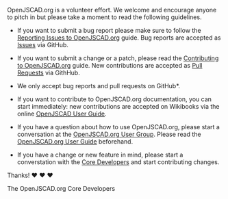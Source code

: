 OpenJSCAD.org is a volunteer effort. We welcome and encourage anyone to pitch in but please take a moment to read the following guidelines.

* If you want to submit a bug report please make sure to follow the [Reporting Issues to OpenJSCAD.org](https://github.com/Spiritdude/OpenJSCAD.org/wiki/Reporting-Issues-to-OpenJSCAD.org) guide. Bug reports are accepted as [Issues](https://github.com/Spiritdude/OpenJSCAD.org/issues/) via GitHub.

* If you want to submit a change or a patch, please read the [Contributing to OpenJSCAD.org](https://github.com/Spiritdude/OpenJSCAD.org/wiki/Contributing-to-OpenJSCAD.org) guide. New contributions are accepted as [Pull Requests](https://github.com/Spiritdude/OpenJSCAD.org/pulls/) via GithHub.

* We only accept bug reports and pull requests on GitHub*.

* If you want to contribute to OpenJSCAD.org documentation, you can start immediately: new contributions are accepted on Wikibooks via the online [OpenJSCAD User Guide](https://en.wikibooks.org/wiki/OpenJSCAD_User_Guide).

* If you have a question about how to use OpenJSCAD.org, please start a conversation at the [OpenJSCAD.org User Group](https://plus.google.com/communities/114958480887231067224). Please read the [OpenJSCAD.org User Guide](https://github.com/Spiritdude/OpenJSCAD.org/wiki/User-Guide) beforehand.

* If you have a change or new feature in mind, please start a converstation with the [Core Developers](https://plus.google.com/communities/114958480887231067224) and start contributing changes.

Thanks! :heart: :heart: :heart:

The OpenJSCAD.org Core Developers

